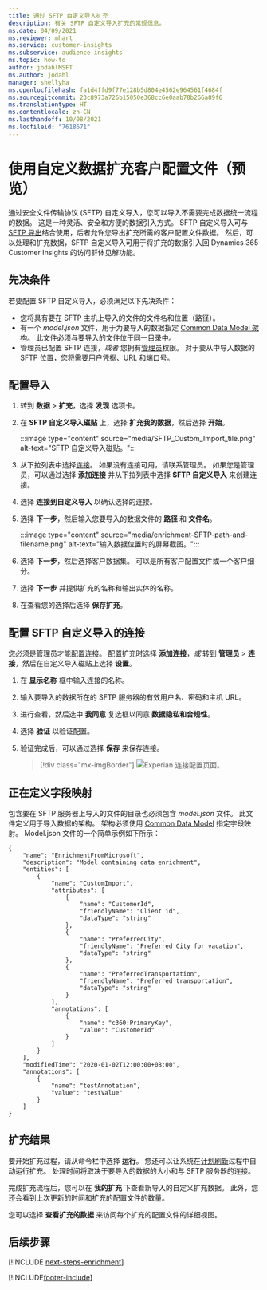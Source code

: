 ```yaml
---
title: 通过 SFTP 自定义导入扩充
description: 有关 SFTP 自定义导入扩充的常规信息。
ms.date: 04/09/2021
ms.reviewer: mhart
ms.service: customer-insights
ms.subservice: audience-insights
ms.topic: how-to
author: jodahlMSFT
ms.author: jodahl
manager: shellyha
ms.openlocfilehash: fa1d4ffd9f77e128b5d804e4562e964561f4684f
ms.sourcegitcommit: 23c8973a726b15050e368cc6e0aab78b266a89f6
ms.translationtype: HT
ms.contentlocale: zh-CN
ms.lasthandoff: 10/08/2021
ms.locfileid: "7618671"
---
```

# <a name="enrich-customer-profiles-with-custom-data-preview"></a>使用自定义数据扩充客户配置文件（预览）

通过安全文件传输协议 (SFTP) 自定义导入，您可以导入不需要完成数据统一流程的数据。 这是一种灵活、安全和方便的数据引入方式。 SFTP 自定义导入可与 [SFTP 导出](export-sftp.md)结合使用，后者允许您导出扩充所需的客户配置文件数据。 然后，可以处理和扩充数据，SFTP 自定义导入可用于将扩充的数据引入回 Dynamics 365 Customer Insights 的访问群体见解功能。

## <a name="prerequisites"></a>先决条件

若要配置 SFTP 自定义导入，必须满足以下先决条件：

- 您将具有要在 SFTP 主机上导入的文件的文件名和位置（路径）。
- 有一个 *model.json* 文件，用于为要导入的数据指定 [Common Data Model 架构](/common-data-model/)。 此文件必须与要导入的文件位于同一目录中。
- 管理员已配置 SFTP 连接，*或者* 您拥有[管理员](permissions.md#administrator)权限。 对于要从中导入数据的 SFTP 位置，您将需要用户凭据、URL 和端口号。


## <a name="configure-the-import"></a>配置导入

1. 转到 **数据** > **扩充**，选择 **发现** 选项卡。

1. 在 **SFTP 自定义导入磁贴** 上，选择 **扩充我的数据**，然后选择 **开始**。

   :::image type="content" source="media/SFTP_Custom_Import_tile.png" alt-text="SFTP 自定义导入磁贴。":::

1. 从下拉列表中选择[连接](connections.md)。 如果没有连接可用，请联系管理员。 如果您是管理员，可以通过选择 **添加连接** 并从下拉列表中选择 **SFTP 自定义导入** 来创建连接。

1. 选择 **连接到自定义导入** 以确认选择的连接。

1.  选择 **下一步**，然后输入您要导入的数据文件的 **路径** 和 **文件名**。

    :::image type="content" source="media/enrichment-SFTP-path-and-filename.png" alt-text="输入数据位置时的屏幕截图。":::

1. 选择 **下一步**，然后选择客户数据集。 可以是所有客户配置文件或一个客户细分。

1. 选择 **下一步** 并提供扩充的名称和输出实体的名称。 

1. 在查看您的选择后选择 **保存扩充**。

## <a name="configure-the-connection-for-sftp-custom-import"></a>配置 SFTP 自定义导入的连接 

您必须是管理员才能配置连接。 配置扩充时选择 **添加连接**，*或* 转到 **管理员** > **连接**，然后在自定义导入磁贴上选择 **设置**。

1. 在 **显示名称** 框中输入连接的名称。

1. 输入要导入的数据所在的 SFTP 服务器的有效用户名、密码和主机 URL。

1. 进行查看，然后选中 **我同意** 复选框以同意 **数据隐私和合规性**。

1. 选择 **验证** 以验证配置。

1. 验证完成后，可以通过选择 **保存** 来保存连接。

   > [!div class="mx-imgBorder"]
   > ![Experian 连接配置页面。](media/enrichment-SFTP-connection.png "Experian 连接配置页面")


## <a name="defining-field-mappings"></a>正在定义字段映射 

包含要在 SFTP 服务器上导入的文件的目录也必须包含 *model.json* 文件。 此文件定义用于导入数据的架构。 架构必须使用 [Common Data Model](/common-data-model/) 指定字段映射。 Model.json 文件的一个简单示例如下所示：

```
{
    "name": "EnrichmentFromMicrosoft",
    "description": "Model containing data enrichment",
    "entities": [
        {
            "name": "CustomImport",
            "attributes": [
                {
                    "name": "CustomerId",
                    "friendlyName": "Client id",
                    "dataType": "string"
                },
                {
                    "name": "PreferredCity",
                    "friendlyName": "Preferred City for vacation",
                    "dataType": "string"
                },
                {
                    "name": "PreferredTransportation",
                    "friendlyName": "Preferred transportation",
                    "dataType": "string"
                }
            ],
            "annotations": [
                {
                    "name": "c360:PrimaryKey",
                    "value": "CustomerId"
                }
            ]
        }
    ],
    "modifiedTime": "2020-01-02T12:00:00+08:00",
    "annotations": [
        {
            "name": "testAnnotation",
            "value": "testValue"
        }
    ]
}
```

## <a name="enrichment-results"></a>扩充结果

要开始扩充过程，请从命令栏中选择 **运行**。 您还可以让系统在[计划刷新](system.md#schedule-tab)过程中自动运行扩充。 处理时间将取决于要导入的数据的大小和与 SFTP 服务器的连接。

完成扩充流程后，您可以在 **我的扩充** 下查看新导入的自定义扩充数据。 此外，您还会看到上次更新的时间和扩充的配置文件的数量。

您可以选择 **查看扩充的数据** 来访问每个扩充的配置文件的详细视图。

## <a name="next-steps"></a>后续步骤

[!INCLUDE [next-steps-enrichment](../includes/next-steps-enrichment.md)]

[!INCLUDE[footer-include](../includes/footer-banner.md)]
